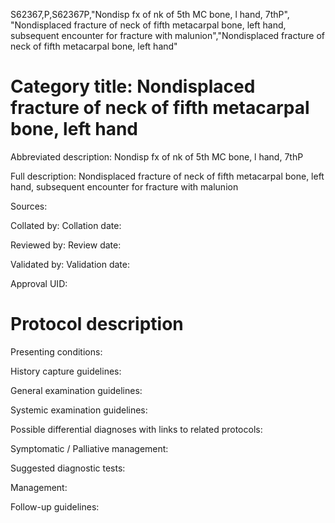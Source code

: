 S62367,P,S62367P,"Nondisp fx of nk of 5th MC bone, l hand, 7thP", "Nondisplaced fracture of neck of fifth metacarpal bone, left hand, subsequent encounter for fracture with malunion","Nondisplaced fracture of neck of fifth metacarpal bone, left hand"
# Category title: Nondisplaced fracture of neck of fifth metacarpal bone, left hand

Abbreviated description: Nondisp fx of nk of 5th MC bone, l hand, 7thP

Full description: Nondisplaced fracture of neck of fifth metacarpal bone, left hand, subsequent encounter for fracture with malunion

Sources:

Collated by:
Collation date:

Reviewed by:
Review date:

Validated by:
Validation date:

Approval UID:

# Protocol description

Presenting conditions:

History capture guidelines:

General examination guidelines:

Systemic examination guidelines:

Possible differential diagnoses with links to related protocols:

Symptomatic / Palliative management:

Suggested diagnostic tests:

Management:

Follow-up guidelines:
